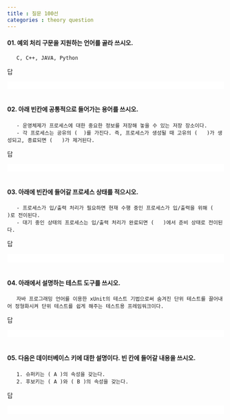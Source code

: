 ```yaml
---
title : 질문 100선
categories : theory question
---
```


<style>
    .answer {color: #FFF; background-color: #FFF;}
</style>

#### 01. 예외 처리 구문을 지원하는 언어를 골라 쓰시오.

```
   C, C++, JAVA, Python
```

답

<div class="answer"> C++, JAVA, Python </div>

<br>

#### 02. 아래 빈칸에 공통적으로 들어가는 용어를 쓰시오.

```
   - 운영체제가 프로세스에 대한 중요한 정보를 저장해 놓을 수 있는 저장 장소이다.
   - 각 프로세스는 공유의 (  )를 가진다. 즉, 프로세스가 생성될 때 고유의 (   )가 생성되고, 종료되면 (   )가 제거된다.
```

답

<div class="answer"> PCB(Process Control Block) </div>

<br>


#### 03. 아래에 빈칸에 들어갈 프로세스 상태를 적으시오.

```
   - 프로세스가 입/출력 처리가 필요하면 현재 수행 중인 프로세스가 입/출력을 위해 (   )로 전이된다.
   - 대기 중인 상태의 프로세스는 입/출력 처리가 완료되면 (   )에서 준비 상태로 전이된다.
```

답

<div class="answer"> 대기(Block)상태 </div>

<br>


#### 04. 아래에서 설명하는 테스트 도구를 쓰시오.

```
   자바 프로그래밍 언어를 이용한 xUnit의 테스트 기법으로써 숨겨진 단위 테스트를 끌어내어 정형화시켜 단위 테스트를 쉽게 해주는 테스트용 프레임워크이다.
```

답

<div class="answer"> JUnit </div>

<br>


#### 05. 다음은 데이터베이스 키에 대한 설명이다. 빈 칸에 들어갈 내용을 쓰시오.

```
   1. 슈퍼키는 ( A )의 속성을 갖는다.
   2. 후보키는 ( A )와 ( B )의 속성을 갖는다.  
```

답

<div class="answer"> A.유일성, B.최소성  </div>

<br>


